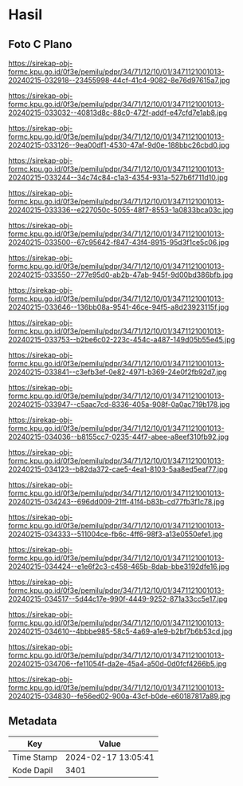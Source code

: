 # Hasil

## Foto C Plano

https://sirekap-obj-formc.kpu.go.id/0f3e/pemilu/pdpr/34/71/12/10/01/3471121001013-20240215-032918--23455998-44cf-41c4-9082-8e76d97615a7.jpg

https://sirekap-obj-formc.kpu.go.id/0f3e/pemilu/pdpr/34/71/12/10/01/3471121001013-20240215-033032--40813d8c-88c0-472f-addf-e47cfd7e1ab8.jpg

https://sirekap-obj-formc.kpu.go.id/0f3e/pemilu/pdpr/34/71/12/10/01/3471121001013-20240215-033126--9ea00df1-4530-47af-9d0e-188bbc26cbd0.jpg

https://sirekap-obj-formc.kpu.go.id/0f3e/pemilu/pdpr/34/71/12/10/01/3471121001013-20240215-033244--34c74c84-c1a3-4354-931a-527b6f711d10.jpg

https://sirekap-obj-formc.kpu.go.id/0f3e/pemilu/pdpr/34/71/12/10/01/3471121001013-20240215-033336--e227050c-5055-48f7-8553-1a0833bca03c.jpg

https://sirekap-obj-formc.kpu.go.id/0f3e/pemilu/pdpr/34/71/12/10/01/3471121001013-20240215-033500--67c95642-f847-43f4-8915-95d3f1ce5c06.jpg

https://sirekap-obj-formc.kpu.go.id/0f3e/pemilu/pdpr/34/71/12/10/01/3471121001013-20240215-033550--277e95d0-ab2b-47ab-945f-9d00bd386bfb.jpg

https://sirekap-obj-formc.kpu.go.id/0f3e/pemilu/pdpr/34/71/12/10/01/3471121001013-20240215-033646--136bb08a-9541-46ce-94f5-a8d23923115f.jpg

https://sirekap-obj-formc.kpu.go.id/0f3e/pemilu/pdpr/34/71/12/10/01/3471121001013-20240215-033753--b2be6c02-223c-454c-a487-149d05b55e45.jpg

https://sirekap-obj-formc.kpu.go.id/0f3e/pemilu/pdpr/34/71/12/10/01/3471121001013-20240215-033841--c3efb3ef-0e82-4971-b369-24e0f2fb92d7.jpg

https://sirekap-obj-formc.kpu.go.id/0f3e/pemilu/pdpr/34/71/12/10/01/3471121001013-20240215-033947--c5aac7cd-8336-405a-908f-0a0ac719b178.jpg

https://sirekap-obj-formc.kpu.go.id/0f3e/pemilu/pdpr/34/71/12/10/01/3471121001013-20240215-034036--b8155cc7-0235-44f7-abee-a8eef310fb92.jpg

https://sirekap-obj-formc.kpu.go.id/0f3e/pemilu/pdpr/34/71/12/10/01/3471121001013-20240215-034123--b82da372-cae5-4ea1-8103-5aa8ed5eaf77.jpg

https://sirekap-obj-formc.kpu.go.id/0f3e/pemilu/pdpr/34/71/12/10/01/3471121001013-20240215-034243--696dd009-21ff-41f4-b83b-cd77fb3f1c78.jpg

https://sirekap-obj-formc.kpu.go.id/0f3e/pemilu/pdpr/34/71/12/10/01/3471121001013-20240215-034333--511004ce-fb6c-4ff6-98f3-a13e0550efe1.jpg

https://sirekap-obj-formc.kpu.go.id/0f3e/pemilu/pdpr/34/71/12/10/01/3471121001013-20240215-034424--e1e6f2c3-c458-465b-8dab-bbe3192dfe16.jpg

https://sirekap-obj-formc.kpu.go.id/0f3e/pemilu/pdpr/34/71/12/10/01/3471121001013-20240215-034517--5d44c17e-990f-4449-9252-871a33cc5e17.jpg

https://sirekap-obj-formc.kpu.go.id/0f3e/pemilu/pdpr/34/71/12/10/01/3471121001013-20240215-034610--4bbbe985-58c5-4a69-a1e9-b2bf7b6b53cd.jpg

https://sirekap-obj-formc.kpu.go.id/0f3e/pemilu/pdpr/34/71/12/10/01/3471121001013-20240215-034706--fe11054f-da2e-45a4-a50d-0d0fcf4266b5.jpg

https://sirekap-obj-formc.kpu.go.id/0f3e/pemilu/pdpr/34/71/12/10/01/3471121001013-20240215-034830--fe56ed02-900a-43cf-b0de-e60187817a89.jpg


## Metadata

| Key        | Value               |
| ---------- | ------------------- |
| Time Stamp | 2024-02-17 13:05:41 |
| Kode Dapil | 3401                |




